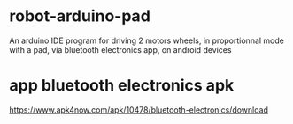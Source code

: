 # robot-arduino-pad
An arduino IDE program for driving 2 motors wheels, in proportionnal mode with a pad, via bluetooth electronics app, on android devices


# app bluetooth electronics apk
https://www.apk4now.com/apk/10478/bluetooth-electronics/download


